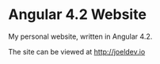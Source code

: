 # Angular 4.2 Website
My personal website, written in Angular 4.2.

The site can be viewed at http://joeldev.io
